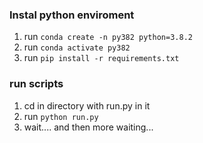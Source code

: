 

### Instal python enviroment
1. run `conda create -n py382 python=3.8.2`
2. run `conda activate py382`
3. run `pip install -r requirements.txt`

### run scripts

1. cd in directory with run.py in it
2. run `python run.py`
3. wait.... and then more waiting...